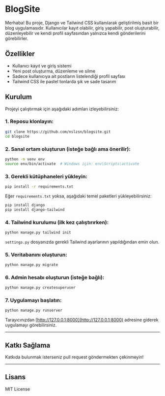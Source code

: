 # BlogSite

Merhaba! Bu proje, Django ve Tailwind CSS kullanılarak geliştirilmiş basit bir blog uygulamasıdır. Kullanıcılar kayıt olabilir, giriş yapabilir, post oluşturabilir, düzenleyebilir ve kendi profil sayfasından yalnızca kendi gönderilerini görebilirler.

## Özellikler

- Kullanıcı kayıt ve giriş sistemi  
- Yeni post oluşturma, düzenleme ve silme  
- Sadece kullanıcıya ait postların listelendiği profil sayfası  
- Tailwind CSS ile pastel tonlarda şık ve sade tasarım




## Kurulum

Projeyi çalıştırmak için aşağıdaki adımları izleyebilirsiniz:

### 1. Reposu klonlayın:

```bash
git clone https://github.com/nslzsn/blogsite.git
cd blogsite
```

### 2. Sanal ortam oluşturun (isteğe bağlı ama önerilir):

```bash
python -m venv env
source env/bin/activate  # Windows için: env\Scripts\activate
```

### 3. Gerekli kütüphaneleri yükleyin:

```bash
pip install -r requirements.txt
```

Eğer `requirements.txt` yoksa, aşağıdaki temel paketleri yükleyebilirsiniz:

```bash
pip install django
pip install django-tailwind
```

### 4. Tailwind kurulumu (ilk kez çalıştırırken):

```bash
python manage.py tailwind init
```

`settings.py` dosyanızda gerekli Tailwind ayarlarının yapıldığından emin olun.

### 5. Veritabanını oluşturun:

```bash
python manage.py migrate
```

### 6. Admin hesabı oluşturun (isteğe bağlı):

```bash
python manage.py createsuperuser
```

### 7. Uygulamayı başlatın:

```bash
python manage.py runserver
```

Tarayıcınızdan [http://127.0.0.1:8000](http://127.0.0.1:8000) adresine giderek uygulamayı görebilirsiniz.

---

## Katkı Sağlama

Katkıda bulunmak isterseniz pull request göndermekten çekinmeyin!

---

## Lisans

MIT License
